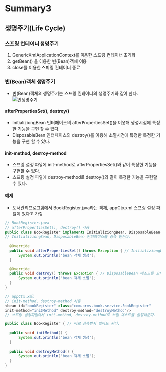 # Summary3

## 생명주기(Life Cycle)

### 스프링 컨테이너 생명주기
1. GenericXmlApplicationContext를 이용한 스프링 컨테이너 초기화
1. getBean() 을 이용한 빈(Bean)객체 이용
1. close를 이용한 스피링 컨테이너 종료

### 빈(Bean)객체 생명주기
- 빈(Bean)객체의 생명주기는 스프링 컨테이너의 생명주기와 같이 한다.
![빈생명주기](https://user-images.githubusercontent.com/58713853/74933549-921c3000-5427-11ea-84b4-c7a425880a77.PNG)

#### afterPropertiesSet(), destroy()
- InitializiongBean 인터페이스의 afterPropertiesSet()을 이용해 생성시점에 특정한 기능을 구현 할 수 있다.
- DisposableBean 인터페이스의 destroy()를 이용해 소멸시점에 특정한 특정한 기능을 구현 할 수 있다.

#### init-method, destroy-method
- 스프링 설정 파일에 init-method로 afterPropertiesSet()와 같이 특정한 기능을 구현할 수 있다.
- 스프링 설정 파일에 destroy-method로 destroy()와 같이 특정한 기능을 구현할 수 있다.

#### 예제
- 도서관리프로그램에서 BookRegister.java라는 객체, appCtx.xml 스프링 설정 파일이 있다고 가정
```java
// BookRegister.java
// afterPropertiesSet(), destroy() 사용
public class BookRegister implements InitializiongBean, DisposableBean{
// InitializiongBean, DisposableBean 인터페이스를 상속 받는다.
  
  @Override
  public void afterPropertiesSet() throws Exception { // InitializiongBean의 메소드를 오버라이딩 한다.
      System.out.println("bean 객체 생성");
  }
  
  @Override
  public void destroy() throws Exception { // DisposableBean 메소드를 오버라이딩 한다.
      System.out.println("bean 객체 소멸");
  }
}
```

```java
// appCtx.xml
// init-method, destroy-method 사용
<bean id="bookRegister" class="com.brms.book.service.BookRegister" 
init-method="initMethod" destroy-method="destroyMethod"/> 
// 스프링 설정파일에서 init-method, destroy-method로 쓰일 메소드를 설정해준다.
```

```java
public class BookRegister { // 따로 상속받지 않아도 된다.
 
  public void initMethod() {
      System.out.println("bean 객체 생성");
  }
  
  public void destroyMethod() {
      System.out.println("bean 객체 소멸");
  }
}
```


